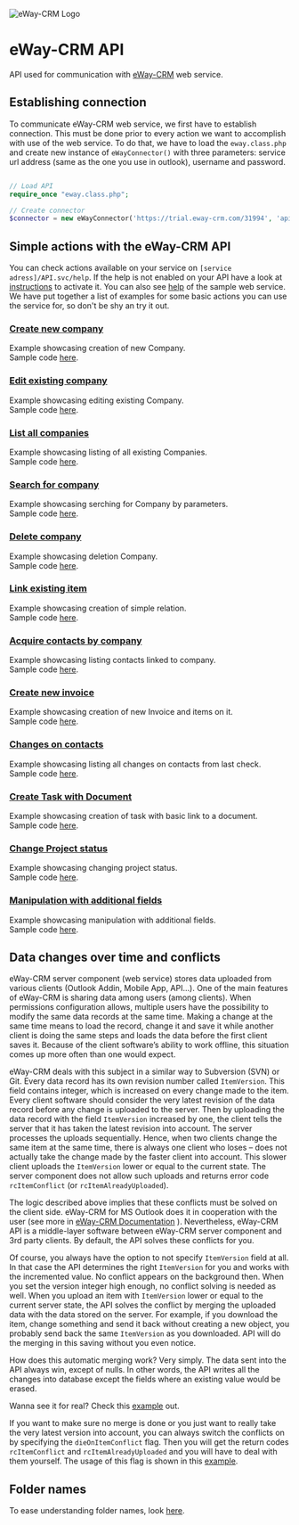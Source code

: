 ![eWay-CRM Logo](https://www.eway-crm.com/wp-content/themes/eway/img/email/logo_grey.png)
# eWay-CRM API
API used for communication with [eWay-CRM](http://www.eway-crm.com/) web service.

## Establishing connection
To communicate eWay-CRM web service, we first have to establish connection. This must be done prior to every action we want to accomplish with use of the web service. To do that, we have to load the ```eway.class.php``` and create new instance of ```eWayConnector()``` with three parameters: service url address (same as the one you use in outlook), username and password. 

```php

// Load API
require_once "eway.class.php";

// Create connector
$connector = new eWayConnector('https://trial.eway-crm.com/31994', 'api', 'ApiTrial@eWay-CRM');

```

## Simple actions with the eWay-CRM API
You can check actions available on your service on ```[service adress]/API.svc/help```. If the help is not enabled on your API have a look at [instructions](https://kb.eway-crm.com/faq-1/tips/how-to-activate-eway-crm-api-help) to activate it. You can also see [help](https://trial.eway-crm.com/31994/API.svc/help) of the sample web service.
We have put together a list of examples for some basic actions you can use the service for, so don't be shy an try it out.

### [Create new company](Examples/CreateNewCompany/README.md)<br />
Example showcasing creation of new Company.<br />
Sample code [here](Examples/CreateNewCompany/sample_code.php).

### [Edit existing company](Examples/EditExistingCompany/README.md)<br />
Example showcasing editing existing Company.<br />
Sample code [here](Examples/EditExistingCompany/sample_code.php).

### [List all companies](Examples/ListAllCompanies/README.md)<br />
Example showcasing listing of all existing Companies.<br />
Sample code [here](Examples/ListAllCompanies/sample_code.php).

### [Search for company](Examples/SearchForCompany/README.md)<br />
Example showcasing serching for Company by parameters.<br />
Sample code [here](Examples/SearchForCompany/sample_code.php).

### [Delete company](Examples/DeleteCompany/README.md)<br />
Example showcasing deletion Company.<br />
Sample code [here](Examples/DeleteCompany/sample_code.php).

### [Link existing item](Examples/LinkExistingItem/README.md)<br />
Example showcasing creation of simple relation.<br />
Sample code [here](Examples/LinkExistingItem/sample_code.php).

### [Acquire contacts by company](Examples/AcquireContactsByCompany/README.md)<br />
Example showcasing listing contacts linked to company.<br />
Sample code [here](Examples/AcquireContactsByCompany/sample_code.php).

### [Create new invoice](Examples/CreateNewInvoice/README.md)<br />
Example showcasing creation of new Invoice and items on it.<br />
Sample code [here](Examples/CreateNewInvoice/sample_code.php).

### [Changes on contacts](Examples/ChangesOnContacts/README.md)<br />
Example showcasing listing all changes on contacts from last check.<br />
Sample code [here](Examples/ChangesOnContacts/sample_code.php).

### [Create Task with Document](Examples/CreateTaskWithDocument/README.md)<br />
Example showcasing creation of task with basic link to a document.<br />
Sample code [here](Examples/CreateTaskWithDocument/sample_code.php).

### [Change Project status](Examples/ChangeProjectStatus/README.md)<br />
Example showcasing changing project status.<br />
Sample code [here](Examples/ChangeProjectStatus/sample_code.php).

### [Manipulation with additional fields](Examples/AdditionalFields/README.md)<br />
Example showcasing manipulation with additional fields.<br />
Sample code [here](Examples/AdditionalFields/sample_code.php).

## Data changes over time and conflicts
eWay-CRM server component (web service) stores data uploaded from various clients (Outlook Addin, Mobile App, API...). One of the main features of eWay-CRM is sharing data among users (among clients). When permissions configuration allows, multiple users have the possibility to modify the same data records at the same time. Making a change at the same time means to load the record, change it and save it while another client is doing the same steps and loads the data before the first client saves it. Because of the client software’s ability to work offline, this situation comes up more often than one would expect.

eWay-CRM deals with this subject in a similar way to Subversion (SVN) or Git. Every data record has its own revision number called `ItemVersion`. This field contains integer, which is increased on every change made to the item. Every client software should consider the very latest revision of the data record before any change is uploaded to the server. Then by uploading the data record with the field `ItemVersion` increased by one, the client tells the server that it has taken the latest revision into account. The server processes the uploads sequentially. Hence, when two clients change the same item at the same time, there is always one client who loses – does not actually take the change made by the faster client into account. This slower client uploads the `ItemVersion` lower or equal to the current state. The server component does not allow such uploads and returns error code `rcItemConflict` (or `rcItemAlreadyUploaded`).

The logic described above implies that these conflicts must be solved on the client side. eWay-CRM for MS Outlook does it in cooperation with the user (see more in [eWay-CRM Documentation](https://kb.eway-crm.com/documentation/3-description/3-3-item-working-window/item-conflict?set_language=en) ). Nevertheless, eWay-CRM API is a middle-layer software between eWay-CRM server component and 3rd party clients. By default, the API solves these conflicts for you.

Of course, you always have the option to not specify `ItemVersion` field at all. In that case the API determines the right `ItemVersion` for you and works with the incremented value. No conflict appears on the background then. When you set the version integer high enough, no conflict solving is needed as well. When you upload an item with `ItemVersion` lower or equal to the current server state, the API solves the conflict by merging the uploaded data with the data stored on the server. For example, if you download the item, change something and send it back without creating a new object, you probably send back the same `ItemVersion` as you downloaded. API will do the merging in this saving without you even notice.

How does this automatic merging work? Very simply. The data sent into the API always win, except of nulls. In other words, the API writes all the changes into database except the fields where an existing value would be erased. 

Wanna see it for real? Check this [example](Examples/EditDieOnConflictFalse) out.

If you want to make sure no merge is done or you just want to really take the very latest version into account, you can always switch the conflicts on by specifying the `dieOnItemConflict` flag. Then you will get the return codes `rcItemConflict` and `rcItemAlreadyUploaded` and you will have to deal with them yourself. The usage of this flag is shown in this [example](Examples/EditDieOnConflictTrue).

## Folder names
To ease understanding folder names, look [here](FolderNames.md).
